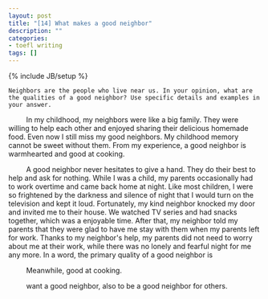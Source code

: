 ```yaml
---
layout: post
title: "[14] What makes a good neighbor"
description: ""
categories:
- toefl writing 
tags: []
---
```

{% include JB/setup %}

	Neighbors are the people who live near us. In your opinion, what are the qualities of a good neighbor? Use specific details and examples in your answer.
	

&nbsp;&nbsp;&nbsp;&nbsp;&nbsp;&nbsp;&nbsp;&nbsp;
In my childhood, my neighbors were like a big family. They were willing to help each other and enjoyed sharing their delicious homemade food. Even now I still miss my good neighbors. My childhood memory cannot be sweet without them. From my experience, a good neighbor is warmhearted and good at cooking. 


&nbsp;&nbsp;&nbsp;&nbsp;&nbsp;&nbsp;&nbsp;&nbsp;
A good neighbor never hesitates to give a hand. They do their best to help and ask for nothing. While I was a child, my parents occasionally had to work overtime and came back home at night. Like most children, I were so frightened by the darkness and silence of night that I would turn on the television and kept it loud. Fortunately, my kind neighbor knocked my door and invited me to their house. We watched TV series and had snacks together, which was a enjoyable  time. After that, my neighbor told my parents that they were glad to have me stay with them when my parents left for work. Thanks to my neighbor's help, my parents did not need to worry about me at their work, while there was no lonely and fearful night for me any more. In a word, the primary quality of a good neighbor is 


&nbsp;&nbsp;&nbsp;&nbsp;&nbsp;&nbsp;&nbsp;&nbsp;
Meanwhile, good at cooking. 




&nbsp;&nbsp;&nbsp;&nbsp;&nbsp;&nbsp;&nbsp;&nbsp;
want a good neighbor, also to be a good neighbor for others.

